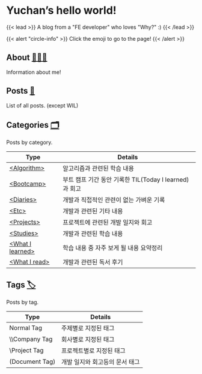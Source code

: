 # Yuchan’s hello world!

{{< lead >}}
A blog from a "FE developer" who loves "Why?" :)
{{< /lead >}}

{{< alert "circle-info" >}}
Click the emoji to go to the page!
{{< /alert >}}

## About [👨🏻‍💻](/about)

Information about me!

## Posts [📑](/posts)

List of all posts. (except WIL)

## Categories [🗂](/categories)

Posts by category.

| Type                                            | Details                                                |
| ----------------------------------------------- | ------------------------------------------------------ |
| [\<Algorithm>](/categories/algorithm)           | 알고리즘과 관련된 학습 내용                            |
| [\<Bootcamp>](/categories/bootcamp)             | 부트 캠프 기간 동안 기록한 TIL(Today I learned)과 회고 |
| [\<Diaries>](/categories/diaries)               | 개발과 직접적인 관련이 없는 가벼운 기록                |
| [\<Etc>](/categories/etc)                       | 개발과 관련된 기타 내용                                |
| [\<Projects>](/categories/projects)             | 프로젝트에 관련된 개발 일지와 회고                     |
| [\<Studies>](/categories/studies)               | 개발과 관련된 학습 내용                                |
| [\<What I learned>](/categories/what-i-learned) | 학습 내용 중 자주 보게 될 내용 요약정리                |
| [\<What I read>](/categories/what-i-read)       | 개발과 관련된 독서 후기                                |

## Tags [🏷](/tags)

Posts by tag.

| Type           | Details                        |
| -------------- | ------------------------------ |
| Normal Tag     | 주제별로 지정된 태그           |
| \\\Company Tag | 회사별로 지정된 태그           |
| \Project Tag   | 프로젝트별로 지정된 태그       |
| (Document Tag) | 개발 일지와 회고등의 문서 태그 |
